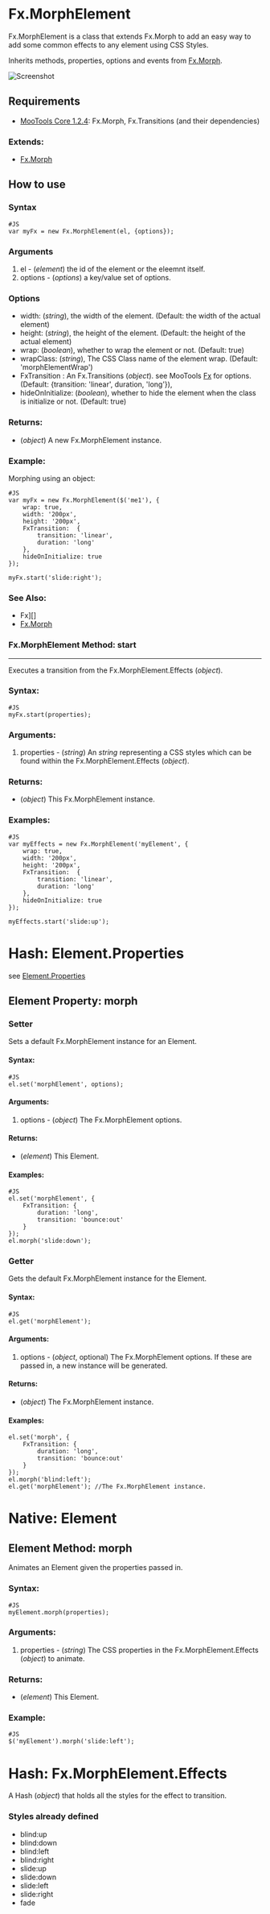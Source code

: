 Fx.MorphElement
===============

Fx.MorphElement is a class that extends Fx.Morph to add an easy way to add some common effects to any element using CSS Styles.

Inherits methods, properties, options and events from [Fx.Morph][].

![Screenshot](http://github.com/vincentbluff/Fx.MorphElement/raw/master/screenshot.png)

Requirements
------------

* [MooTools Core 1.2.4](http://mootools.net/core): Fx.Morph, Fx.Transitions (and their dependencies)

### Extends:

- [Fx.Morph][]

How to use
----------

### Syntax
	#JS
	var myFx = new Fx.MorphElement(el, {options});

### Arguments

1. el - (*element*) the id of the element or the eleemnt itself.
2. options - (*options*) a key/value set of options.

### Options
- width: (*string*), the width of the element. (Default: the width of the actual element)
- height: (*string*), the height of the element. (Default: the height of the actual element)
- wrap: (*boolean*),  whether to wrap the element or not. (Default: true)
- wrapClass: (*string*), The CSS Class name of the element wrap. (Default: 'morphElementWrap')
- FxTransition : An Fx.Transitions (*object*). see MooTools [Fx][] for options. (Default: {transition: 'linear', duration, 'long'}),
- hideOnInitialize: (*boolean*),  whether to hide the element when the class is initialize or not. (Default: true)

### Returns:

* (*object*) A new Fx.MorphElement instance.

### Example:

Morphing using an object:

	#JS
	var myFx = new Fx.MorphElement($('me1'), {
		wrap: true,
		width: '200px',
		height: '200px',
		FxTransition:  {
			transition: 'linear',
			duration: 'long'
		},
		hideOnInitialize: true
	});
	
	myFx.start('slide:right');

### See Also:

- Fx][]
- [Fx.Morph][]

### Fx.MorphElement Method: start
---------------------------------

Executes a transition from the Fx.MorphElement.Effects (*object*).

### Syntax:

	#JS
	myFx.start(properties);

### Arguments:

1. properties - (*string*) An *string* representing a CSS styles which can be found within the Fx.MorphElement.Effects (*object*).

### Returns:

* (*object*) This Fx.MorphElement instance.

### Examples:
	
	#JS
	var myEffects = new Fx.MorphElement('myElement', {
		wrap: true,
		width: '200px',
		height: '200px',
		FxTransition:  {
			transition: 'linear',
			duration: 'long'
		},
		hideOnInitialize: true
	});

	myEffects.start('slide:up');

Hash: Element.Properties
========================

see [Element.Properties][]

Element Property: morph
-----------------------

### Setter

Sets a default Fx.MorphElement instance for an Element.

#### Syntax:

	#JS
	el.set('morphElement', options);

#### Arguments:

1. options - (*object*) The Fx.MorphElement options.

#### Returns:

* (*element*) This Element.

#### Examples:

	#JS
	el.set('morphElement', {
		FxTransition: {
			duration: 'long',
			transition: 'bounce:out'
		}
	});
	el.morph('slide:down');

### Getter

Gets the default Fx.MorphElement instance for the Element.

#### Syntax:

	#JS
	el.get('morphElement');

#### Arguments:

1. options - (*object*, optional) The Fx.MorphElement options. If these are passed in, a new instance will be generated.

#### Returns:

* (*object*) The Fx.MorphElement instance.

#### Examples:

	el.set('morph', {
		FxTransition: {
			duration: 'long',
			transition: 'bounce:out'
		}
	});
	el.morph('blind:left');
	el.get('morphElement'); //The Fx.MorphElement instance.

Native: Element
===============

Element Method: morph
---------------------

Animates an Element given the properties passed in.

### Syntax:

	#JS
	myElement.morph(properties);

### Arguments:

1. properties - (*string*) The CSS properties in the Fx.MorphElement.Effects (*object*) to animate.

### Returns:

* (*element*) This Element.

### Example:

	#JS
	$('myElement').morph('slide:left');

Hash: Fx.MorphElement.Effects
=============================

A Hash (*object*) that holds all the styles for the effect to transition.

### Styles already defined

- blind:up
- blind:down
- blind:left
- blind:right
- slide:up
- slide:down
- slide:left
- slide:right
- fade

[Fx]: http://www.mootools.net/docs/Fx/Fx
[Fx.Morph]: http://www.mootools.net/docs/Fx/Fx.Morph
[Element.Properties]: http://www.mootools.net/docs/Element/Element/#Element-Properties
